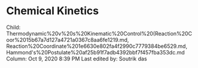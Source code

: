 # Chemical Kinetics

Child: Thermodynamic%20v%20s%20Kinematic%20Control%20(Reaction%20Coor%2015b67a7d127a4721a0367c8aa6fe1219.md, Reaction%20Coordinate%201e6630e802fa4f2990c7779384be6529.md, Hammond's%20Postulate%20af25b91f7adb4392bbf7f457fba353dc.md
Column: Oct 9, 2020 8:39 PM
Last edited by: Soutrik das